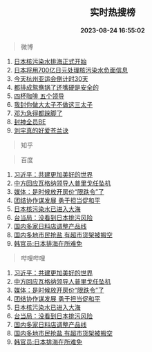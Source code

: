 <div align="center"><h2>实时热搜榜</h2><h4>2023-08-24 16:55:02</h4></div>

> 微博  

1. [日本核污染水排海正式开始](https://s.weibo.com/weibo?q=%23%E6%97%A5%E6%9C%AC%E6%A0%B8%E6%B1%A1%E6%9F%93%E6%B0%B4%E6%8E%92%E6%B5%B7%E6%AD%A3%E5%BC%8F%E5%BC%80%E5%A7%8B%23&t=31&band_rank=1&Refer=top)<br />
2. [日本将用700亿日元处理核污染水负面信息](https://s.weibo.com/weibo?q=%23%E6%97%A5%E6%9C%AC%E5%B0%86%E7%94%A8700%E4%BA%BF%E6%97%A5%E5%85%83%E5%A4%84%E7%90%86%E6%A0%B8%E6%B1%A1%E6%9F%93%E6%B0%B4%E8%B4%9F%E9%9D%A2%E4%BF%A1%E6%81%AF%23&t=31&band_rank=2&Refer=top)<br />
3. [今天杭州亚运会倒计时30天](https://s.weibo.com/weibo?q=%23%E4%BB%8A%E5%A4%A9%E6%9D%AD%E5%B7%9E%E4%BA%9A%E8%BF%90%E4%BC%9A%E5%80%92%E8%AE%A1%E6%97%B630%E5%A4%A9%23&t=31&band_rank=3&Refer=top)<br />
4. [都排成鸳鸯锅了还嘴硬是安全的](https://s.weibo.com/weibo?q=%23%E9%83%BD%E6%8E%92%E6%88%90%E9%B8%B3%E9%B8%AF%E9%94%85%E4%BA%86%E8%BF%98%E5%98%B4%E7%A1%AC%E6%98%AF%E5%AE%89%E5%85%A8%E7%9A%84%23&t=31&band_rank=4&Refer=top)<br />
5. [四杯咖啡 五个领导](https://s.weibo.com/weibo?q=%E5%9B%9B%E6%9D%AF%E5%92%96%E5%95%A1%20%E4%BA%94%E4%B8%AA%E9%A2%86%E5%AF%BC&t=31&band_rank=5&Refer=top)<br />
6. [我封你做大太子不做这三太子](https://s.weibo.com/weibo?q=%23%E6%88%91%E5%B0%81%E4%BD%A0%E5%81%9A%E5%A4%A7%E5%A4%AA%E5%AD%90%E4%B8%8D%E5%81%9A%E8%BF%99%E4%B8%89%E5%A4%AA%E5%AD%90%23&t=31&band_rank=6&Refer=top)<br />
7. [邓为急得都跺脚了](https://s.weibo.com/weibo?q=%23%E9%82%93%E4%B8%BA%E6%80%A5%E5%BE%97%E9%83%BD%E8%B7%BA%E8%84%9A%E4%BA%86%23&t=31&band_rank=7&Refer=top)<br />
8. [封神全员BE](https://s.weibo.com/weibo?q=%23%E5%B0%81%E7%A5%9E%E5%85%A8%E5%91%98BE%23&t=31&band_rank=8&Refer=top)<br />
9. [刘宇真的好爱苍兰诀](https://s.weibo.com/weibo?q=%23%E5%88%98%E5%AE%87%E7%9C%9F%E7%9A%84%E5%A5%BD%E7%88%B1%E8%8B%8D%E5%85%B0%E8%AF%80%23&t=31&band_rank=9&Refer=top)<br />

> 知乎  


> 百度  

1. [习近平：共建更加美好的世界](https://www.baidu.com/s?wd=%E4%B9%A0%E8%BF%91%E5%B9%B3%EF%BC%9A%E5%85%B1%E5%BB%BA%E6%9B%B4%E5%8A%A0%E7%BE%8E%E5%A5%BD%E7%9A%84%E4%B8%96%E7%95%8C&sa=fyb_news&rsv_dl=fyb_news)<br />
2. [中方回应瓦格纳领导人普里戈任坠机](https://www.baidu.com/s?wd=%E4%B8%AD%E6%96%B9%E5%9B%9E%E5%BA%94%E7%93%A6%E6%A0%BC%E7%BA%B3%E9%A2%86%E5%AF%BC%E4%BA%BA%E6%99%AE%E9%87%8C%E6%88%88%E4%BB%BB%E5%9D%A0%E6%9C%BA&sa=fyb_news&rsv_dl=fyb_news)<br />
3. [媒体：是时候放开房价“限跌令”了](https://www.baidu.com/s?wd=%E5%AA%92%E4%BD%93%EF%BC%9A%E6%98%AF%E6%97%B6%E5%80%99%E6%94%BE%E5%BC%80%E6%88%BF%E4%BB%B7%E2%80%9C%E9%99%90%E8%B7%8C%E4%BB%A4%E2%80%9D%E4%BA%86&sa=fyb_news&rsv_dl=fyb_news)<br />
4. [团结协作谋发展 勇于担当促和平](https://www.baidu.com/s?wd=%E5%9B%A2%E7%BB%93%E5%8D%8F%E4%BD%9C%E8%B0%8B%E5%8F%91%E5%B1%95+%E5%8B%87%E4%BA%8E%E6%8B%85%E5%BD%93%E4%BF%83%E5%92%8C%E5%B9%B3&sa=fyb_news&rsv_dl=fyb_news)<br />
5. [日本核污染水已进入大海](https://www.baidu.com/s?wd=%E6%97%A5%E6%9C%AC%E6%A0%B8%E6%B1%A1%E6%9F%93%E6%B0%B4%E5%B7%B2%E8%BF%9B%E5%85%A5%E5%A4%A7%E6%B5%B7&sa=fyb_news&rsv_dl=fyb_news)<br />
6. [台当局：没看到日本排污风险](https://www.baidu.com/s?wd=%E5%8F%B0%E5%BD%93%E5%B1%80%EF%BC%9A%E6%B2%A1%E7%9C%8B%E5%88%B0%E6%97%A5%E6%9C%AC%E6%8E%92%E6%B1%A1%E9%A3%8E%E9%99%A9&sa=fyb_news&rsv_dl=fyb_news)<br />
7. [国内多家日料店调整产品线](https://www.baidu.com/s?wd=%E5%9B%BD%E5%86%85%E5%A4%9A%E5%AE%B6%E6%97%A5%E6%96%99%E5%BA%97%E8%B0%83%E6%95%B4%E4%BA%A7%E5%93%81%E7%BA%BF&sa=fyb_news&rsv_dl=fyb_news)<br />
8. [国内多地市民抢盐 有超市货架被搬空](https://www.baidu.com/s?wd=%E5%9B%BD%E5%86%85%E5%A4%9A%E5%9C%B0%E5%B8%82%E6%B0%91%E6%8A%A2%E7%9B%90+%E6%9C%89%E8%B6%85%E5%B8%82%E8%B4%A7%E6%9E%B6%E8%A2%AB%E6%90%AC%E7%A9%BA&sa=fyb_news&rsv_dl=fyb_news)<br />
9. [韩官员:日本排海在所难免](https://www.baidu.com/s?wd=%E9%9F%A9%E5%AE%98%E5%91%98%3A%E6%97%A5%E6%9C%AC%E6%8E%92%E6%B5%B7%E5%9C%A8%E6%89%80%E9%9A%BE%E5%85%8D&sa=fyb_news&rsv_dl=fyb_news)<br />

> 哔哩哔哩  

1. [习近平：共建更加美好的世界](https://www.baidu.com/s?wd=%E4%B9%A0%E8%BF%91%E5%B9%B3%EF%BC%9A%E5%85%B1%E5%BB%BA%E6%9B%B4%E5%8A%A0%E7%BE%8E%E5%A5%BD%E7%9A%84%E4%B8%96%E7%95%8C&sa=fyb_news&rsv_dl=fyb_news)<br />
2. [中方回应瓦格纳领导人普里戈任坠机](https://www.baidu.com/s?wd=%E4%B8%AD%E6%96%B9%E5%9B%9E%E5%BA%94%E7%93%A6%E6%A0%BC%E7%BA%B3%E9%A2%86%E5%AF%BC%E4%BA%BA%E6%99%AE%E9%87%8C%E6%88%88%E4%BB%BB%E5%9D%A0%E6%9C%BA&sa=fyb_news&rsv_dl=fyb_news)<br />
3. [媒体：是时候放开房价“限跌令”了](https://www.baidu.com/s?wd=%E5%AA%92%E4%BD%93%EF%BC%9A%E6%98%AF%E6%97%B6%E5%80%99%E6%94%BE%E5%BC%80%E6%88%BF%E4%BB%B7%E2%80%9C%E9%99%90%E8%B7%8C%E4%BB%A4%E2%80%9D%E4%BA%86&sa=fyb_news&rsv_dl=fyb_news)<br />
4. [团结协作谋发展 勇于担当促和平](https://www.baidu.com/s?wd=%E5%9B%A2%E7%BB%93%E5%8D%8F%E4%BD%9C%E8%B0%8B%E5%8F%91%E5%B1%95+%E5%8B%87%E4%BA%8E%E6%8B%85%E5%BD%93%E4%BF%83%E5%92%8C%E5%B9%B3&sa=fyb_news&rsv_dl=fyb_news)<br />
5. [日本核污染水已进入大海](https://www.baidu.com/s?wd=%E6%97%A5%E6%9C%AC%E6%A0%B8%E6%B1%A1%E6%9F%93%E6%B0%B4%E5%B7%B2%E8%BF%9B%E5%85%A5%E5%A4%A7%E6%B5%B7&sa=fyb_news&rsv_dl=fyb_news)<br />
6. [台当局：没看到日本排污风险](https://www.baidu.com/s?wd=%E5%8F%B0%E5%BD%93%E5%B1%80%EF%BC%9A%E6%B2%A1%E7%9C%8B%E5%88%B0%E6%97%A5%E6%9C%AC%E6%8E%92%E6%B1%A1%E9%A3%8E%E9%99%A9&sa=fyb_news&rsv_dl=fyb_news)<br />
7. [国内多家日料店调整产品线](https://www.baidu.com/s?wd=%E5%9B%BD%E5%86%85%E5%A4%9A%E5%AE%B6%E6%97%A5%E6%96%99%E5%BA%97%E8%B0%83%E6%95%B4%E4%BA%A7%E5%93%81%E7%BA%BF&sa=fyb_news&rsv_dl=fyb_news)<br />
8. [国内多地市民抢盐 有超市货架被搬空](https://www.baidu.com/s?wd=%E5%9B%BD%E5%86%85%E5%A4%9A%E5%9C%B0%E5%B8%82%E6%B0%91%E6%8A%A2%E7%9B%90+%E6%9C%89%E8%B6%85%E5%B8%82%E8%B4%A7%E6%9E%B6%E8%A2%AB%E6%90%AC%E7%A9%BA&sa=fyb_news&rsv_dl=fyb_news)<br />
9. [韩官员:日本排海在所难免](https://www.baidu.com/s?wd=%E9%9F%A9%E5%AE%98%E5%91%98%3A%E6%97%A5%E6%9C%AC%E6%8E%92%E6%B5%B7%E5%9C%A8%E6%89%80%E9%9A%BE%E5%85%8D&sa=fyb_news&rsv_dl=fyb_news)<br />
